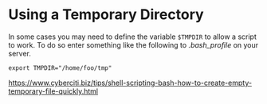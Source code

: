 <!--
id: tempdir
tags: usage
-->

# Using a Temporary Directory

In some cases you may need to define the variable `$TMPDIR` to allow a script to work.  To do so enter something like the following to _.bash_profile_ on your server.

    export TMPDIR="/home/foo/tmp"

<https://www.cyberciti.biz/tips/shell-scripting-bash-how-to-create-empty-temporary-file-quickly.html>
